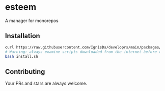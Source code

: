 # esteem

A manager for monorepos

## Installation

```bash
curl https://raw.githubusercontent.com/IgnisDa/developrs/main/packages/esteem/install.sh -o install.sh
# Warning: always examine scripts downloaded from the internet before running them locally.
bash install.sh
```

## Contributing

Your PRs and stars are always welcome.
